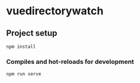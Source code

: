 # vuedirectorywatch

## Project setup
```
npm install
```

### Compiles and hot-reloads for development
```
npm run serve
```

